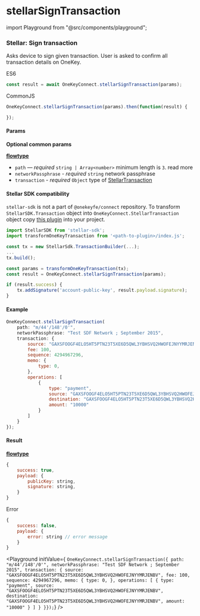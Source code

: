 # stellarSignTransaction

import Playground from "@src/components/playground";

### Stellar: Sign transaction

Asks device to sign given transaction. User is asked to confirm all transaction details on OneKey.

ES6

```javascript
const result = await OneKeyConnect.stellarSignTransaction(params);
```

CommonJS

```javascript
OneKeyConnect.stellarSignTransaction(params).then(function(result) {

});
```

#### Params

**Optional common params**

[**flowtype**](https://github.com/OneKeyHQ/connect/blob/onekey/src/js/types/params.js#L149-L154)

* `path` — _required_ `string | Array<number>` minimum length is `3`. read more
* `networkPassphrase` - _required_ `string` network passphrase
* `transaction` - _required_ `Object` type of [StellarTransaction](https://github.com/OneKeyHQ/connect/blob/onekey/src/js/types/stellar.js#L129)

#### Stellar SDK compatibility

`stellar-sdk` is not a part of `@onekeyfe/connect` repository. To transform `StellarSDK.Transaction` object into `OneKeyConnect.StellarTransaction` object copy [this plugin](https://github.com/OneKeyHQ/connect/blob/onekey/src/js/plugins/stellar/plugin.js) into your project.

```javascript
import StellarSDK from 'stellar-sdk';
import transformOneKeyTransaction from '<path-to-plugin>/index.js';

const tx = new StellarSdk.TransactionBuilder(...);
...
tx.build();

const params = transformOneKeyTransaction(tx);
const result = OneKeyConnect.stellarSignTransaction(params);

if (result.success) {
    tx.addSignature('account-public-key', result.payload.signature);
}
```

#### Example

```javascript
OneKeyConnect.stellarSignTransaction(
    path: "m/44'/148'/0'",
    networkPassphrase: "Test SDF Network ; September 2015",
    transaction: {
        source: "GAXSFOOGF4ELO5HT5PTN23T5XE6D5QWL3YBHSVQ2HWOFEJNYYMRJENBV",
        fee: 100,
        sequence: 4294967296,
        memo: {
            type: 0,
        },
        operations: [
            {
                type: "payment",
                source: "GAXSFOOGF4ELO5HT5PTN23T5XE6D5QWL3YBHSVQ2HWOFEJNYYMRJENBV",
                destination: "GAXSFOOGF4ELO5HT5PTN23T5XE6D5QWL3YBHSVQ2HWOFEJNYYMRJENBV",
                amount: "10000"
            }
        ]
    }
});
```

#### Result

[**flowtype**](https://github.com/OneKeyHQ/connect/blob/onekey/src/js/types/response.js#L129-L132)

```javascript
{
    success: true,
    payload: {
        publicKey: string,
        signature: string,
    }
}
```

Error

```javascript
{
    success: false,
    payload: {
        error: string // error message
    }
}
```

\<Playground initValue={ `OneKeyConnect.stellarSignTransaction({ path: "m/44'/148'/0'", networkPassphrase: "Test SDF Network ; September 2015", transaction: { source: "GAXSFOOGF4ELO5HT5PTN23T5XE6D5QWL3YBHSVQ2HWOFEJNYYMRJENBV", fee: 100, sequence: 4294967296, memo: { type: 0, }, operations: [ { type: "payment", source: "GAXSFOOGF4ELO5HT5PTN23T5XE6D5QWL3YBHSVQ2HWOFEJNYYMRJENBV", destination: "GAXSFOOGF4ELO5HT5PTN23T5XE6D5QWL3YBHSVQ2HWOFEJNYYMRJENBV", amount: "10000" } ] } }});`} />
